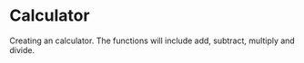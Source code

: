 # Calculator
Creating an calculator. 
The functions will include add, subtract, multiply and divide.

